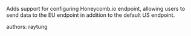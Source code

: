Adds support for configuring Honeycomb.io endpoint, allowing users to send data to the EU endpoint in addition to the default US endpoint.

authors: raytung